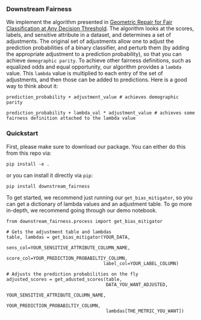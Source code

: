 ### Downstream Fairness

We implement the algorithm presented in [Geometric Repair for Fair Classification at Any Decision Threshold](https://arxiv.org/pdf/2203.07490.pdf).
The algorithm looks at the scores, labels, and sensitive attribute in a dataset, and determines a set of adjustments.
The original set of adjustments allow one to adjust the prediction probabilities of a binary classifier, and perturb
them (by adding the appropriate adjustment to a prediction probability), so that you can achieve `demographic parity`.
To achieve other fairness definitions, such as equalized odds and equal opportunity, our algorithm provides a `lambda`
value. This `lambda` value is multiplied to each entry of the set of adjustments, and then those can be added to
predictions. Here is a good way to think about it:

```
prediction_probability + adjustment_value # achieves demographic parity

prediction_probability + lambda_val * adjustment_value # achieves some fairness definition attached to the lambda value
```

### Quickstart
First, please make sure to download our package. You can either do this from this repo via:

```
pip install -e .
```

or you can install it directly via `pip`:

```
pip install downstream_fairness
```

To get started, we recommend just running our `get_bias_mitigator`, so you can get a dictionary of lambda values and
an adjustment table. To go more in-depth, we recommend going through our demo notebook.

```
from downstream_fairness.process import get_bias_mitigator

# Gets the adjustment table and lambdas
table, lambdas = get_bias_mitigator(YOUR_DATA, 
                                    sens_col=YOUR_SENSITIVE_ATTRIBUTE_COLUMN_NAME, 
                                    score_col=YOUR_PREDICTION_PROBABILTIY_COLUMN, 
                                    label_col=YOUR_LABEL_COLUMN)
                                    
# Adjusts the prediction probabilities on the fly
adjusted_scores = get_adusted_scores(table, 
                                     DATA_YOU_WANT_ADJUSTED, 
                                     YOUR_SENSITIVE_ATTRIBUTE_COLUMN_NAME,
                                     YOUR_PREDICTION_PROBABILTIY_COLUMN,
                                     lambdas[THE_METRIC_YOU_WANT])
```